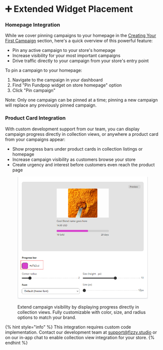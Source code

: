 # ➕ Extended Widget Placement

### Homepage Integration

While we cover pinning campaigns to your homepage in the [Creating Your First Campaign](../getting-started/creating-your-first-campaign.md) section, here's a quick overview of this powerful feature:

* Pin any active campaign to your store's homepage
* Increase visibility for your most important campaigns
* Drive traffic directly to your campaign from your store's entry point

To pin a campaign to your homepage:

1. Navigate to the campaign in your dashboard
2. Find "Pin Fundpop widget on store homepage" option
3. Click "Pin campaign"

Note: Only one campaign can be pinned at a time; pinning a new campaign will replace any previously pinned campaign.

### Product Card Integration

With custom development support from our team, you can display campaign progress directly in collection views, or anywhere a product card from your campaigns appear:

* Show progress bars under product cards in collection listings or homepage
* Increase campaign visibility as customers browse your store
* Create urgency and interest before customers even reach the product page

<figure><img src="../.gitbook/assets/image (5).png" alt=""><figcaption><p>Extend campaign visibility by displaying progress directly in collection views. Fully customizable with color, size, and radius options to match your brand.</p></figcaption></figure>

{% hint style="info" %}
This integration requires custom code implementation. Contact our development team at [support@fizzy.studio](mailto:support@fizzy.studio) or on our in-app chat to enable collection view integration for your store.
{% endhint %}
